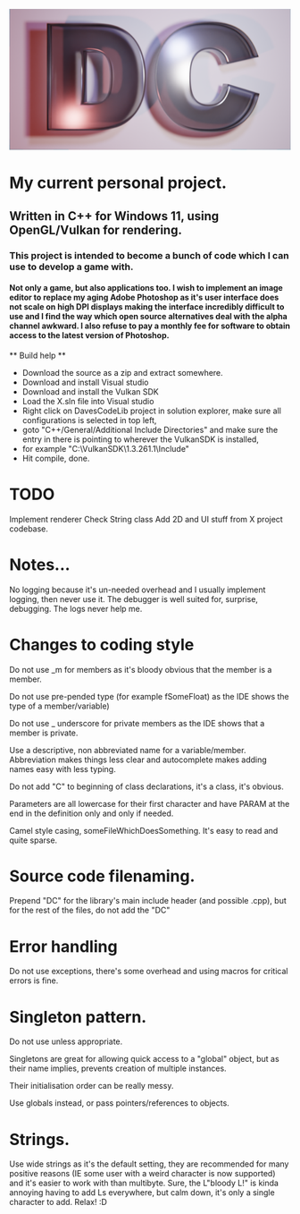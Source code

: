 ![X project logo. Two letters D and C, extruded slightly and placed against a quad within the 3D application Blender.](https://github.com/DavidCradock/DC/blob/51c30954811147e2ef6a3bb882f0f1131df434be/github_images/github_social_image.png)
# My current personal project.
## Written in C++ for Windows 11, using OpenGL/Vulkan for rendering.
### This project is intended to become a bunch of code which I can use to develop a game with.
#### Not only a game, but also applications too. I wish to implement an image editor to replace my aging Adobe Photoshop as it's user interface does not scale on high DPI displays making the interface incredibly difficult to use and I find the way which open source alternatives deal with the alpha channel awkward. I also refuse to pay a monthly fee for software to obtain access to the latest version of Photoshop.
** Build help **
- Download the source as a zip and extract somewhere.
- Download and install Visual studio
- Download and install the Vulkan SDK
- Load the X.sln file into Visual studio
- Right click on DavesCodeLib project in solution explorer, make sure all configurations is selected in top left, 
- goto "C++/General/Additional Include Directories" and make sure the entry in there is pointing to wherever the VulkanSDK is installed,
- for example "C:\VulkanSDK\1.3.261.1\Include"
- Hit compile, done.

# TODO
Implement renderer
Check String class
Add 2D and UI stuff from X project codebase.

# Notes...

No logging because it's un-needed overhead and I usually implement logging, then never use it. The debugger is well suited for, surprise, debugging. The logs never help me.

# Changes to coding style

Do not use _m for members as it's bloody obvious that the member is a member.

Do not use pre-pended type (for example fSomeFloat) as the IDE shows the type of a member/variable)

Do not use _ underscore for private members as the IDE shows that a member is private.

Use a descriptive, non abbreviated name for a variable/member. Abbreviation makes things less clear and autocomplete makes adding names easy with less typing.

Do not add "C" to beginning of class declarations, it's a class, it's obvious.

Parameters are all lowercase for their first character and have PARAM at the end in the definition only and only if needed.

Camel style casing, someFileWhichDoesSomething. It's easy to read and quite sparse.

# Source code filenaming.

Prepend "DC" for the library's main include header (and possible .cpp), but for the rest of the files, do not add the "DC"

# Error handling

Do not use exceptions, there's some overhead and using macros for critical errors is fine.

# Singleton pattern.

Do not use unless appropriate.

Singletons are great for allowing quick access to a "global" object, but as their name implies, prevents creation of multiple instances.

Their initialisation order can be really messy.

Use globals instead, or pass pointers/references to objects.

# Strings.

Use wide strings as it's the default setting, they are recommended for many positive reasons (IE some user with a weird character is now supported)
and it's easier to work with than multibyte.
Sure, the L"bloody L!" is kinda annoying having to add Ls everywhere, but calm down, it's only a single character to add. Relax! :D